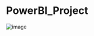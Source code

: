 # PowerBI_Project





![image](https://user-images.githubusercontent.com/54287482/233507926-a9c06b02-d9f3-451d-ac7b-afd4328ce67d.png)
